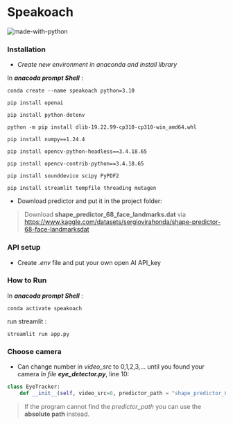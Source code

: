 # Speakoach 
![made-with-python](https://img.shields.io/badge/Made%20with-Python-1f425f.svg)




### Installation 

- _Create new environment in anaconda and install library_

In **_anacoda prompt Shell_** :
```Shell
conda create --name speakoach python=3.10

pip install openai

pip install python-dotenv

python -m pip install dlib-19.22.99-cp310-cp310-win_amd64.whl

pip install numpy==1.24.4

pip install opencv-python-headless==3.4.18.65

pip install opencv-contrib-python==3.4.18.65

pip install sounddevice scipy PyPDF2

pip install streamlit tempfile threading mutagen
```
- Download predictor and put it in the project folder:
> Download **shape_predictor_68_face_landmarks.dat** via https://www.kaggle.com/datasets/sergiovirahonda/shape-predictor-68-face-landmarksdat

### API setup
- Create _.env_ file and put your own open AI API_key 

### How to Run

In **_anacoda prompt Shell_** :
```Shell
conda activate speakoach
```
run streamlit :
```Shell
streamlit run app.py
```

### Choose camera

- Can change number in _video_src_ to 0,1,2,3,... until you found your camera
_In file **eye_detector.py**_, line 10:
```python
class EyeTracker:
    def __init__(self, video_src=0, predictor_path = "shape_predictor_68_face_landmarks.dat", display=True):

````
> If the program cannot find the _predictor_path_ you can use the **absolute path** instead.





